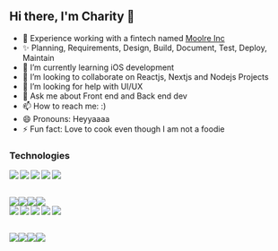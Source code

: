 ## Hi there, I'm Charity 👋

- 🔭 Experience working with a fintech named <a href="">Moolre Inc</a>
- ✨ Planning, Requirements, Design, Build, Document, Test, Deploy, Maintain
- 🌱 I’m currently learning iOS development
- 👯 I’m looking to collaborate on Reactjs, Nextjs and Nodejs Projects
- 🤔 I’m looking for help with UI/UX
- 💬 Ask me about Front end and Back end dev
- 📫 How to reach me: :)
- 😄 Pronouns: Heyyaaaa
- ⚡ Fun fact: Love to cook even though I am not a foodie


### Technologies
<div style="display: flex; flex-direction: row; margin-bottom: 2rem;">
  <img align="left" src="https://img.shields.io/badge/react-%2320232a.svg?style=for-the-badge&logo=react&logoColor=%2361DAFB" />
  <img align="left" src="https://img.shields.io/badge/node.js-6DA55F?style=for-the-badge&logo=node.js&logoColor=white" />
  <img align="left" src="https://img.shields.io/badge/Next-black?style=for-the-badge&logo=next.js&logoColor=white" />
  <img align="left" src="https://img.shields.io/badge/php-%23777BB4.svg?style=for-the-badge&logo=php&logoColor=white" />
  <img align="left" src="https://img.shields.io/badge/CodeIgniter-%23EF4223.svg?style=for-the-badge&logo=codeIgniter&logoColor=white" />
</div>
<div style="display: flex; flex-direction: row;">
  <img src="https://img.shields.io/badge/typescript-%23007ACC.svg?style=for-the-badge&logo=typescript&logoColor=white" />
  <img src="https://img.shields.io/badge/java-%23ED8B00.svg?style=for-the-badge&logo=java&logoColor=white" />
  <img src="https://img.shields.io/badge/git-%23F05033.svg?style=for-the-badge&logo=git&logoColor=white" />
  <img src="https://img.shields.io/badge/spring-%236DB33F.svg?style=for-the-badge&logo=spring&logoColor=white" />
</div>

<div style="display: flex; flex-direction: row; margin-bottom: 2rem;">
  <img align="left" src="https://img.shields.io/badge/SASS-hotpink.svg?style=for-the-badge&logo=SASS&logoColor=white" />
  <img align="left" src="https://img.shields.io/badge/redux-%23593d88.svg?style=for-the-badge&logo=redux&logoColor=white" />
  <img align="left" src="https://img.shields.io/badge/React%20Hook%20Form-%23EC5990.svg?style=for-the-badge&logo=reacthookform&logoColor=white" />
  <img align="left" src="https://img.shields.io/badge/react_native-%2320232a.svg?style=for-the-badge&logo=react&logoColor=%2361DAFB" />
  <img align="left" src="https://img.shields.io/badge/NPM-%23000000.svg?style=for-the-badge&logo=npm&logoColor=white" />
</div>
<div style="display: flex; flex-direction: row;">
  <img src="https://img.shields.io/badge/JWT-black?style=for-the-badge&logo=JSON%20web%20tokens" />
  <img src="https://img.shields.io/badge/expo-1C1E24?style=for-the-badge&logo=expo&logoColor=#D04A37" />
  <img src="https:/img.shields.io/badge/chart.js-F5788D.svg?style=for-the-badge&logo=chart.js&logoColor=white" />
  <img src="https://img.shields.io/badge/angular-%23DD0031.svg?style=for-the-badge&logo=angular&logoColor=white" />
</div>
